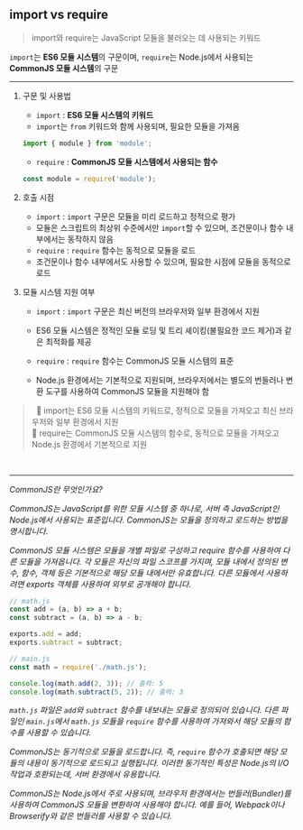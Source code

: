 ## import vs require

> import와 require는 JavaScript 모듈을 불러오는 데 사용되는 키워드

`import`는 **ES6 모듈 시스템**의 구문이며, `require`는 Node.js에서 사용되는 **CommonJS 모듈 시스템**의 구문

---

1. 구문 및 사용법

    - `import` : **ES6 모듈 시스템의 키워드**
    - `import`는 `from` 키워드와 함께 사용되며, 필요한 모듈을 가져옴

    ```jsx
    import { module } from 'module';
    ```

    - `require` : **CommonJS 모듈 시스템에서 사용되는 함수**
    
    ```jsx
    const module = require('module');
    ```


2. 호출 시점

    - `import` : `import` 구문은 모듈을 미리 로드하고 정적으로 평가
    - 모듈은 스크립트의 최상위 수준에서만 `import`할 수 있으며, 조건문이나 함수 내부에서는 동작하지 않음
    - `require` : `require` 함수는 동적으로 모듈을 로드
    - 조건문이나 함수 내부에서도 사용할 수 있으며, 필요한 시점에 모듈을 동적으로 로드

3. 모듈 시스템 지원 여부

    - `import` : `import` 구문은 최신 버전의 브라우저와 일부 환경에서 지원 
    - ES6 모듈 시스템은 정적인 모듈 로딩 및 트리 셰이킹(불필요한 코드 제거)과 같은 최적화를 제공

    - `require` : `require` 함수는 CommonJS 모듈 시스템의 표준
    - Node.js 환경에서는 기본적으로 지원되며, 브라우저에서는 별도의 번들러나 변환 도구를 사용하여 CommonJS 모듈을 지원해야 함


>  📌 import는 ES6 모듈 시스템의 키워드로, 정적으로 모듈을 가져오고 최신 브라우저와 일부 환경에서 지원    
📌 require는 CommonJS 모듈 시스템의 함수로, 동적으로 모듈을 가져오고 Node.js 환경에서 기본적으로 지원

<br/>

---


*CommonJS란 무엇인가요?*

*CommonJS는 JavaScript를 위한 모듈 시스템 중 하나로, 서버 측 JavaScript인 Node.js에서 사용되는 표준입니다. CommonJS는 모듈을 정의하고 로드하는 방법을 명시합니다.*

*CommonJS 모듈 시스템은 모듈을 개별 파일로 구성하고 require 함수를 사용하여 다른 모듈을 가져옵니다. 각 모듈은 자신의 파일 스코프를 가지며, 모듈 내에서 정의된 변수, 함수, 객체 등은 기본적으로 해당 모듈 내에서만 유효합니다. 다른 모듈에서 사용하려면 exports 객체를 사용하여 외부로 공개해야 합니다.*

```jsx
// math.js
const add = (a, b) => a + b;
const subtract = (a, b) => a - b;

exports.add = add;
exports.subtract = subtract;

// main.js
const math = require('./math.js');

console.log(math.add(2, 3)); // 출력: 5
console.log(math.subtract(5, 2)); // 출력: 3
```

*`math.js` 파일은 `add`와 `subtract` 함수를 내보내는 모듈로 정의되어 있습니다. 다른 파일인 `main.js`에서 `math.js` 모듈을 `require` 함수를 사용하여 가져와서 해당 모듈의 함수를 사용할 수 있습니다.*

*CommonJS는 동기적으로 모듈을 로드합니다. 즉, `require` 함수가 호출되면 해당 모듈의 내용이 동기적으로 로드되고 실행됩니다. 이러한 동기적인 특성은 Node.js의 I/O 작업과 호환되는데, 서버 환경에서 유용합니다.*

*CommonJS는 Node.js에서 주로 사용되며, 브라우저 환경에서는 번들러(Bundler)를 사용하여 CommonJS 모듈을 변환하여 사용해야 합니다. 예를 들어, Webpack이나 Browserify와 같은 번들러를 사용할 수 있습니다.*